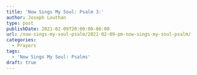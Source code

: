 ```yaml
---
title: 'Now Sings My Soul: Psalm 3:'
author: Joseph Louthan
type: post
publishDate: 2021-02-09T20:00:00-06:00
url: /now-sings-my-soul-psalm/2021-02-09-pm-now-sings-my-soul-psalm/
categories:
  - Prayers
tags:
  - 'Now Sings My Soul: Psalms'
draft: true
---
```

<div style="font-variant: small-caps;">

</div>
    
